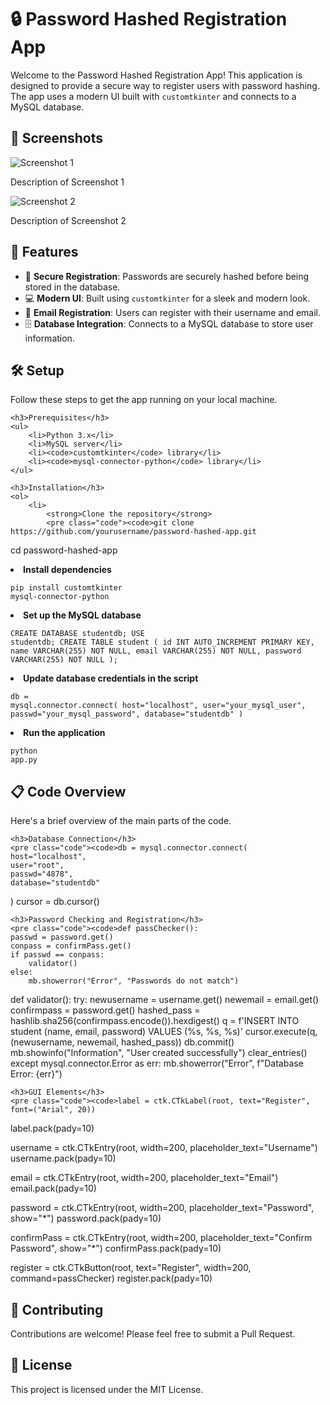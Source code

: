 <!DOCTYPE html>
<html lang="en">
<head>
    <meta charset="UTF-8">
    <meta name="viewport" content="width=device-width, initial-scale=1.0">
   
</head>
<body>

<div class="header">
    <h1>🔒 Password Hashed Registration App</h1>
    <p>Welcome to the Password Hashed Registration App! This application is designed to provide a secure way to register users with password hashing. The app uses a modern UI built with <code>customtkinter</code> and connects to a MySQL database.</p>
</div>

<div class="screenshots">
    <h2 class="section-title">📸 Screenshots</h2>
    <img src="	https://turbocharge.rebootns.com:2083/cpsess420612…2fzeuslkxy%2fpublic_ftp%2fimages/Screenshot_1.png" alt="Screenshot 1" class="screenshot">
    <p>Description of Screenshot 1</p>
    <img src="screenshots/screenshot2.png" alt="Screenshot 2" class="screenshot">
    <p>Description of Screenshot 2</p>
</div>

<div class="features">
    <h2 class="section-title">🚀 Features</h2>
    <ul>
        <li>🔑 <strong>Secure Registration</strong>: Passwords are securely hashed before being stored in the database.</li>
        <li>💻 <strong>Modern UI</strong>: Built using <code>customtkinter</code> for a sleek and modern look.</li>
        <li>📧 <strong>Email Registration</strong>: Users can register with their username and email.</li>
        <li>🗄️ <strong>Database Integration</strong>: Connects to a MySQL database to store user information.</li>
    </ul>
</div>

<div class="setup">
    <h2 class="section-title">🛠️ Setup</h2>
    <p>Follow these steps to get the app running on your local machine.</p>

    <h3>Prerequisites</h3>
    <ul>
        <li>Python 3.x</li>
        <li>MySQL server</li>
        <li><code>customtkinter</code> library</li>
        <li><code>mysql-connector-python</code> library</li>
    </ul>

    <h3>Installation</h3>
    <ol>
        <li>
            <strong>Clone the repository</strong>
            <pre class="code"><code>git clone https://github.com/yourusername/password-hashed-app.git
cd password-hashed-app</code></pre>
        </li>
        <li>
            <strong>Install dependencies</strong>
            <pre class="code"><code>pip install customtkinter mysql-connector-python</code></pre>
        </li>
        <li>
            <strong>Set up the MySQL database</strong>
            <pre class="code"><code>CREATE DATABASE studentdb;
USE studentdb;
CREATE TABLE student (
    id INT AUTO_INCREMENT PRIMARY KEY,
    name VARCHAR(255) NOT NULL,
    email VARCHAR(255) NOT NULL,
    password VARCHAR(255) NOT NULL
);</code></pre>
        </li>
        <li>
            <strong>Update database credentials in the script</strong>
            <pre class="code"><code>db = mysql.connector.connect(
    host="localhost",
    user="your_mysql_user",
    passwd="your_mysql_password",
    database="studentdb"
)</code></pre>
        </li>
        <li>
            <strong>Run the application</strong>
            <pre class="code"><code>python app.py</code></pre>
        </li>
    </ol>
</div>

<div class="code-overview">
    <h2 class="section-title">📋 Code Overview</h2>
    <p>Here's a brief overview of the main parts of the code.</p>

    <h3>Database Connection</h3>
    <pre class="code"><code>db = mysql.connector.connect(
    host="localhost",
    user="root",
    passwd="4878",
    database="studentdb"
)
cursor = db.cursor()</code></pre>

    <h3>Password Checking and Registration</h3>
    <pre class="code"><code>def passChecker():
    passwd = password.get()
    conpass = confirmPass.get()
    if passwd == conpass:
        validator()
    else:
        mb.showerror("Error", "Passwords do not match")

def validator():
    try:
        newusername = username.get()
        newemail = email.get()
        confirmpass = password.get()
        hashed_pass = hashlib.sha256(confirmpass.encode()).hexdigest()
        q = f'INSERT INTO student (name, email, password) VALUES (%s, %s, %s)'
        cursor.execute(q, (newusername, newemail, hashed_pass))
        db.commit()
        mb.showinfo("Information", "User created successfully")
        clear_entries()
    except mysql.connector.Error as err:
        mb.showerror("Error", f"Database Error: {err}")</code></pre>

    <h3>GUI Elements</h3>
    <pre class="code"><code>label = ctk.CTkLabel(root, text="Register", font=("Arial", 20))
label.pack(pady=10)

username = ctk.CTkEntry(root, width=200, placeholder_text="Username")
username.pack(pady=10)

email = ctk.CTkEntry(root, width=200, placeholder_text="Email")
email.pack(pady=10)

password = ctk.CTkEntry(root, width=200, placeholder_text="Password", show="*")
password.pack(pady=10)

confirmPass = ctk.CTkEntry(root, width=200, placeholder_text="Confirm Password", show="*")
confirmPass.pack(pady=10)

register = ctk.CTkButton(root, text="Register", width=200, command=passChecker)
register.pack(pady=10)</code></pre>
</div>

<div class="contributing">
    <h2 class="section-title">🤝 Contributing</h2>
    <p>Contributions are welcome! Please feel free to submit a Pull Request.</p>
</div>

<div class="license">
    <h2 class="section-title">📄 License</h2>
    <p>This project is licensed under the MIT License.</p>
</div>

</body>
</html>
